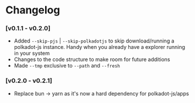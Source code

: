 # Changelog
### [v0.1.1 - v0.2.0] 
- Added `--skip-pjs` | `--skip-polkadotjs` to skip download/running a polkadot-js instance. Handy when you already have a explorer running in your system
- Changes to the code structure to make room for future additions 
- Made `--tmp` exclusive to `--path` and `--fresh`

### [v0.2.0 - v0.2.1]
- Replace bun -> yarn as it's now a hard dependency for polkadot-js/apps